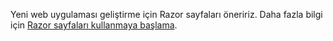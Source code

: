 Yeni web uygulaması geliştirme için Razor sayfaları öneririz. Daha fazla bilgi için [Razor sayfaları kullanmaya başlama](/aspnet/core/tutorials/razor-pages/razor-pages-start).